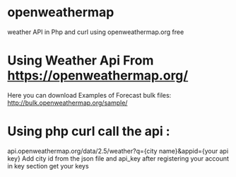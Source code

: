 # openweathermap
 weather API in Php and curl using openweathermap.org free 
 
# Using Weather Api From https://openweathermap.org/
Here you can download Examples of Forecast bulk files:
http://bulk.openweathermap.org/sample/
# Using php curl call the api :
api.openweathermap.org/data/2.5/weather?q={city name}&appid={your api key}
Add city id from the json file and api_key after 
registering your account in key section get your keys 

